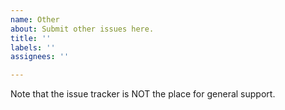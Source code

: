 ```yaml
---
name: Other
about: Submit other issues here.
title: ''
labels: ''
assignees: ''

---
```


Note that the issue tracker is NOT the place for general support.
